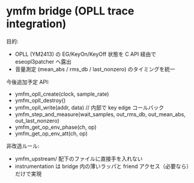 # ymfm bridge (OPLL trace integration)

目的:
- OPLL (YM2413) の EG/KeyOn/KeyOff 状態を C API 経由で eseopl3patcher へ露出
- 音量測定 (mean_abs / rms_db / last_nonzero) のタイミングを統一

今後追加予定 API:
- ymfm_opll_create(clock, sample_rate)
- ymfm_opll_destroy()
- ymfm_opll_write(addr, data)          // 内部で key edge コールバック
- ymfm_step_and_measure(wait_samples, out_rms_db, out_mean_abs, out_last_nonzero)
- ymfm_get_op_env_phase(ch, op)
- ymfm_get_op_env_att(ch, op)

非改造ルール:
- ymfm_upstream/ 配下のファイルに直接手を入れない
- instrumentation は bridge 内の薄いラッパと friend アクセス（必要なら）だけで実現